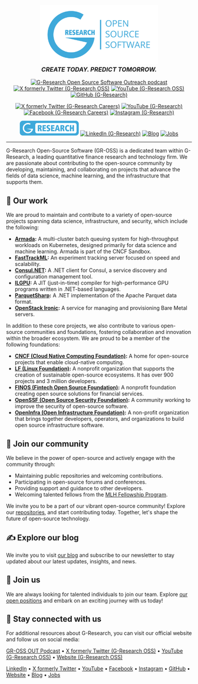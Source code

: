 <h3 align="center">
  <a href="https://opensource.gresearch.com"><img src="https://github.com/G-Research/brand/raw/main/logo/GR-OSS/logo.svg" height="160px" alt="G-Research"></a>
  <br>
  <i>CREATE TODAY. PREDICT TOMORROW.</i>
</h3>
<p align="center">
  <a href="https://podcast.gr-oss.io/"><img src="https://img.shields.io/badge/GR--OSS_OUT_Podcast-9933CC.svg?style=flat&amp;logo=applepodcasts&amp;logoColor=white" alt="G-Research Open Source Software Outreach podcast"></a>
  <a href="https://twitter.com/oss_gr"><img src="https://img.shields.io/badge/Follow-@oss__gr-white.svg?style=flat&amp;logo=x&amp;logoColor=white&amp;labelColor=black" alt="X formerly Twitter (G-Research OSS)"></a>
  <a href="https://www.youtube.com/@oss-gr"><img src="https://img.shields.io/badge/Subscribe-@oss--gr-white.svg?style=flat&amp;logo=youtube&amp;logoColor=white&amp;labelColor=ff0000" alt="YouTube (G-Research OSS)"></a>
  <a href="https://github.com/G-Research"><img src="https://img.shields.io/badge/GitHub-@G--Research-white.svg?style=flat&amp;logo=github&amp;logoColor=white&amp;labelColor=181717" alt="GitHub (G-Research)"></a>
</p>
<p align="center">
  <a href="https://twitter.com/GResearchJobs"><img src="https://img.shields.io/badge/Follow-@GResearchJobs-white.svg?style=flat&amp;logo=x&amp;logoColor=white&amp;labelColor=black" alt="X formerly Twitter (G-Research Careers)"></a>
  <a href="https://www.youtube.com/@GResearchquantfinance"><img src="https://img.shields.io/badge/Subscribe-G--Research-white.svg?style=flat&amp;logo=youtube&amp;logoColor=white&amp;labelColor=ff0000" alt="YouTube (G-Research)"></a>
  <a href="https://www.facebook.com/gresearchcareers/"><img src="https://img.shields.io/badge/Facebook-G--Research%20Careers-white.svg?style=flat&amp;logo=facebook&amp;logoColor=white&amp;labelColor=0866ff" alt="Facebook (G-Research Careers)"></a>
  <a href="https://www.instagram.com/gresearchcareers/"><img src="https://img.shields.io/badge/Instagram-G--Research-white.svg?style=flat&amp;logo=instagram&amp;logoColor=white&amp;labelColor=e4405f" alt="Instagram (G-Research)"></a>
</p>
<p align="center">
  <a href="https://www.gresearch.com/"><img src="https://github.com/G-Research/brand/raw/main/badge/badge.svg" alt="Website"></a>
  <a href="https://www.linkedin.com/company/g-research/"><img src="https://img.shields.io/badge/LinkedIn-@G--Research-white.svg?style=flat&amp;logo=linkedin&amp;logoColor=white&amp;labelColor=0a66c2" alt="LinkedIn (G-Research)"></a>
  <a href="https://www.gresearch.com/news/"><img src="https://img.shields.io/badge/Blog-orange.svg?style=flat&amp;logo=rss&amp;logoColor=white" alt="Blog"></a>
  <a href="https://www.gresearch.com/vacancies/"><img src="https://img.shields.io/badge/Apply%20Now!-00aae1.svg?style=flat&amp;logo=rocket&amp;logoColor=white" alt="Jobs"></a>
</p>

---

G-Research Open-Source Software (GR-OSS) is a dedicated team within G-Research, a leading quantitative finance research
and technology firm. We are passionate about contributing to the open-source community by developing, maintaining, and
collaborating on projects that advance the fields of data science, machine learning, and the infrastructure that
supports them.

## 🌟 Our work

We are proud to maintain and contribute to a variety of open-source projects spanning data science, infrastructure, and
security, which include the following:

* **[Armada](https://github.com/armadaproject/armada):** A multi-cluster batch queuing system for high-throughput
  workloads on Kubernetes, designed primarily for data science and machine learning. Armada is part of the CNCF Sandbox.
* **[FastTrackML](https://github.com/G-Research/fasttrackml):** An experiment tracking server focused on speed and
  scalability.
* **[Consul.NET](https://github.com/G-Research/consuldotnet):** A .NET client for Consul, a service discovery and
  configuration management tool.
* **[ILGPU](https://github.com/m4rs-mt/ILGPU):** A JIT (just-in-time) compiler for high-performance GPU programs written
  in .NET-based languages.
* **[ParquetSharp](https://github.com/G-Research/ParquetSharp):** A .NET implementation of the Apache Parquet data
  format.
* **[OpenStack Ironic](https://opendev.org/openstack/ironic):** A service for managing and provisioning Bare Metal
  servers.

In addition to these core projects, we also contribute to various open-source communities and foundations, fostering
collaboration and innovation within the broader ecosystem. We are proud to be a member of the following foundations:

* **[CNCF (Cloud Native Computing Foundation)](https://www.cncf.io/):** A home for open-source projects that enable
  cloud-native computing.
* **[LF (Linux Foundation)](https://www.linuxfoundation.org/):** A nonprofit organization that supports the creation
  of sustainable open-source ecosystems. It has over 900 projects and 3 million developers.
* **[FINOS (Fintech Open Source Foundation)](https://www.finos.org/):** A nonprofit foundation creating open source
  solutions for financial services.
* **[OpenSSF (Open Source Security Foundation)](https://openssf.org/):** A community working to improve the security of
  open-source software.
* **[OpenInfra (Open Infrastructure Foundation)](https://openinfra.dev/):** A non-profit organization that brings
  together developers, operators, and organizations to build open source infrastructure software.

## 💙 Join our community

We believe in the power of open-source and actively engage with the community through:

* Maintaining public repositories and welcoming contributions.
* Participating in open-source forums and conferences.
* Providing support and guidance to other developers.
* Welcoming talented fellows from the [MLH Fellowship Program](https://fellowship.mlh.io/programs/open-source).

We invite you to be a part of our vibrant open-source community!
Explore our [repositories](https://github.com/G-Research), and start contributing today.
Together, let's shape the future of open-source technology.

## ✍️ Explore our blog

We invite you to visit [our blog](https://www.gresearch.com/news/category/open-source-software) and subscribe to our
newsletter to stay updated about our latest updates, insights, and news.

## 💼 Join us

We are always looking for talented individuals to join our team.
Explore [our open positions](https://www.gresearch.com/vacancies/) and embark on an exciting journey with us today!

## 👋 Stay connected with us

For additional resources about G-Research, you can visit our official website and follow us on social media:

[GR-OSS OUT Podcast](https://podcast.gr-oss.io) • [X formerly Twitter (G-Research OSS)](https://twitter.com/oss_gr) • [YouTube (G-Research OSS)](https://www.youtube.com/@oss-gr) • [Website (G-Research OSS)](https://opensource.gresearch.com)

[LinkedIn](https://www.linkedin.com/company/g-research/) • [X formerly Twitter](https://twitter.com/GResearchJobs) • [YouTube](https://www.youtube.com/@GResearchquantfinance) • [Facebook](https://www.facebook.com/gresearchcareers/) • [Instagram](https://www.instagram.com/gresearchcareers/) • [GitHub](https://github.com/G-Research) • [Website](https://www.gresearch.com/) • [Blog](https://www.gresearch.com/news/) • [Jobs](https://www.gresearch.com/vacancies/)
